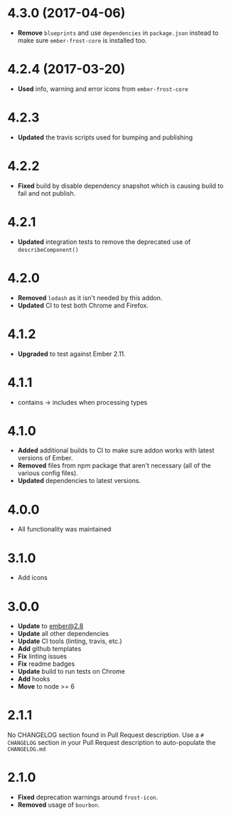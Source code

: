 # 4.3.0 (2017-04-06)
* **Remove** `blueprints` and use `dependencies` in `package.json` instead to make sure `ember-frost-core` is installed too. 

# 4.2.4 (2017-03-20)
* **Used** info, warning and error icons from `ember-frost-core`

# 4.2.3
* **Updated** the travis scripts used for bumping and publishing

# 4.2.2
* **Fixed** build by disable dependency snapshot which is causing build to fail and not publish.


# 4.2.1
* **Updated** integration tests to remove the deprecated use of `describeComponent()`

# 4.2.0

* **Removed** `lodash` as it isn't needed by this addon.
* **Updated** CI to test both Chrome and Firefox.


# 4.1.2

* **Upgraded** to test against Ember 2.11.


# 4.1.1
- contains -> includes when processing types

# 4.1.0

* **Added** additional builds to CI to make sure addon works with latest versions of Ember.
* **Removed** files from npm package that aren't necessary (all of the various config files).
* **Updated** dependencies to latest versions.


# 4.0.0
- All functionality was maintained

# 3.1.0
* Add icons



# 3.0.0
- **Update** to ember@2.8
- **Update** all other dependencies
- **Update** CI tools (linting, travis, etc.)
- **Add** github templates
- **Fix** linting issues
- **Fix** readme badges
- **Update** build to run tests on Chrome
- **Add** hooks
- **Move** to node >= 6

# 2.1.1
No CHANGELOG section found in Pull Request description.
Use a `# CHANGELOG` section in your Pull Request description to auto-populate the `CHANGELOG.md`

# 2.1.0

* **Fixed** deprecation warnings around `frost-icon`.
* **Removed** usage of `bourbon`.

